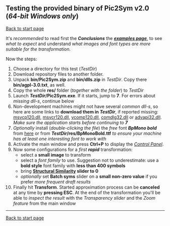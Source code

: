 ## Testing the provided binary of Pic2Sym v2.0 (*64\-bit Windows only*) ##

[Back to start page](../../../ReadMe.md)

It&#39;s *recommended* to read first the ***Conclusions*** the ***[examples page][examples]***, to see *what to expect* and understand *what images and font types are more suitable for the transformation*.

Now the steps:

1. Choose a directory for this test (*TestDir*)
1. Download repository files to another folder.
1. Unpack **bin/Pic2Sym.zip** and **bin/dlls.zip** in *TestDir*. Copy there **bin/agpl-3.0.txt**, as well.
1. Copy the whole **res/** folder (*together with the folder*) to *TestDir*
1. Launch ***TestDir*/Pic2Sym.exe**. If it starts, jump to **7**. For errors about *missing dll\-s*, continue below
1. Non\-development machines might not have several *common dll-s*, so here are some links to **download them in _TestDir_**, if reported missing: [msvcp120.dll][], [msvcr120.dll][], [vcomp120.dll][], [comdlg32.dll][] or [advapi32.dll][]. _Make sure the application starts before continuing to **7**_
1. *Optionally* install (*double\-clicking the file*) the *free* font ***BpMono bold*** from [here][1] or from  ***TestDir*/res/BpMonoBold.ttf** *to ensure your machine has at least one interesting font to work with*
1. Activate the main window and press **Ctrl\+P** to display the [*Control Panel*][CtrlPanel].
1. Now some configurations for a *first* ***rapid*** transformation:
	- select a **small image** to transform
    - select a *font family* to use. Suggestion not to underestimate: use a **bold style** font family with **less than 400 symbols**
    - bring **[Structural Similarity][] slider to 0**
    - *optionally* set **Batch syms** slider on a **small non-zero value** if you prefer *more frequent draft results*
1. Finally hit **Transform**. Started approximation process can be **canceled** at any time by **pressing ESC**. At the end of the transformation you&#39;ll be able to *inspect the result* with the *Transparency slider* and the *Zoom feature* from the main window

--------
[Back to start page](../../../ReadMe.md)

[1]:http://www.dafont.com/bpmono.font
[examples]:../results/results.md#Conclusions
[CtrlPanel]:../CtrlPanel/CtrlPanel.md
[msvcp120.dll]:http://files.dllworld.org/msvcp120.dll-12.0.21005.1-64bit_3075.zip
[msvcr120.dll]:http://files.dllworld.org/msvcr120.dll-12.0.21005.1-64bit_3122.zip
[vcomp120.dll]:http://down-dll.com/index.php?file-download=vcomp120.dll&arch=64bit&version=12.0.21005.1&dsc=Microsoft%AE-C/C++-OpenMP-Runtime#
[comdlg32.dll]:http://files.dllworld.org/comdlg32.dll-6.1.7601.17514-64bit_181.zip
[advapi32.dll]:http://files.dllworld.org/advapi32.dll-6.3.9600.17031-64bit.zip
[Structural Similarity]:https://ece.uwaterloo.ca/~z70wang/research/ssim